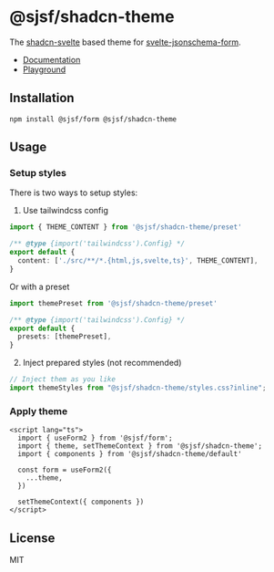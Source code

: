 # @sjsf/shadcn-theme

The [shadcn-svelte](https://github.com/huntabyte/shadcn-svelte) based theme for [svelte-jsonschema-form](https://github.com/x0k/svelte-jsonschema-form).

- [Documentation](https://x0k.github.io/svelte-jsonschema-form/themes/shadcn/)
- [Playground](https://x0k.github.io/svelte-jsonschema-form/playground/)

## Installation

```shell
npm install @sjsf/form @sjsf/shadcn-theme
```

## Usage

### Setup styles

There is two ways to setup styles:

1. Use tailwindcss config

```typescript
import { THEME_CONTENT } from '@sjsf/shadcn-theme/preset'

/** @type {import('tailwindcss').Config} */
export default {
  content: ['./src/**/*.{html,js,svelte,ts}', THEME_CONTENT],
}
```

Or with a preset

```typescript
import themePreset from '@sjsf/shadcn-theme/preset'

/** @type {import('tailwindcss').Config} */
export default {
  presets: [themePreset],
}
```

2. Inject prepared styles (not recommended)

```typescript
// Inject them as you like
import themeStyles from "@sjsf/shadcn-theme/styles.css?inline";
```

### Apply theme

```svelte
<script lang="ts">
  import { useForm2 } from '@sjsf/form';
  import { theme, setThemeContext } from '@sjsf/shadcn-theme';
  import { components } from '@sjsf/shadcn-theme/default'

  const form = useForm2({
    ...theme,
  })

  setThemeContext({ components })
</script>
```

## License

MIT
